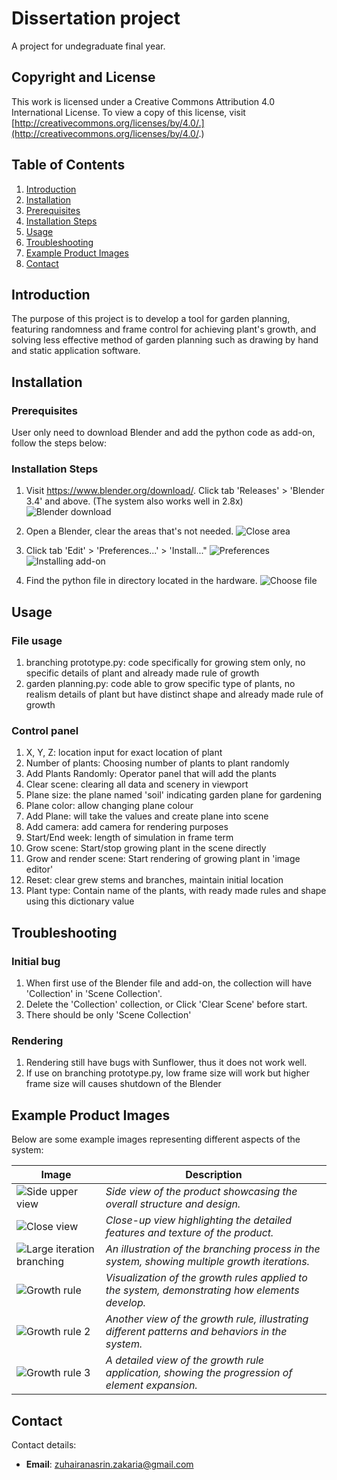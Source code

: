 # Dissertation project

A project for undegraduate final year.

## Copyright and License

This work is licensed under a Creative Commons Attribution 4.0 International License.
To view a copy of this license, visit [http://creativecommons.org/licenses/by/4.0/.](http://creativecommons.org/licenses/by/4.0/.)

## Table of Contents
1. [Introduction](#introduction)
2. [Installation](#installation)
3. [Prerequisites](#prerequisites)
4. [Installation Steps](#installationsteps)
5. [Usage](#usage)
6. [Troubleshooting](#troubleshooting)
7. [Example Product Images]()
8. [Contact](#contact)

## Introduction
The purpose of this project is to develop a tool for garden planning, featuring randomness and frame control for achieving plant's growth, and solving less effective method of garden planning such as drawing by hand and static application software.

## Installation

### Prerequisites
User only need to download Blender and add the python code as add-on, follow the steps below:

### Installation Steps
1. Visit https://www.blender.org/download/. Click tab 'Releases' > 'Blender 3.4' and above. (The system also works well in 2.8x)
![Blender download](images/version.png "Blender 3.4x")

2. Open a Blender, clear the areas that's not needed.
![Close area](images/closearea.png "CLick empty area and close")
3. Click tab 'Edit' > 'Preferences...' > 'Install..."
![Preferences](images/preferences.png "'Edit > Preferences...'")
![Installing add-on](images/install.png "Install add-on")

4. Find the python file in directory located in the hardware. 
![Choose file](images/choosefile.png "Choose correct file")

## Usage
### File usage
1. branching prototype.py: code specifically for growing stem only, no specific details of plant and already made rule of growth
2. garden planning.py: code able to grow specific type of plants, no realism details of plant but have distinct shape and already made rule of growth

### Control panel
1. X, Y, Z: location input for exact location of plant
2. Number of plants: Choosing number of plants to plant randomly
3. Add Plants Randomly: Operator panel that will add the plants
4. Clear scene: clearing all data and scenery in viewport
5. Plane size: the plane named 'soil' indicating garden plane for gardening
6. Plane color: allow changing plane colour
7. Add Plane: will take the values and create plane into scene
8. Add camera: add camera for rendering purposes
9. Start/End week: length of simulation in frame term
10. Grow scene: Start/stop growing plant in the scene directly
11. Grow and render scene: Start rendering of growing plant in 'image editor'
12. Reset: clear grew stems and branches, maintain initial location 
13. Plant type: Contain name of the plants, with ready made rules and shape using this dictionary value

## Troubleshooting
### Initial bug
1. When first use of the Blender file and add-on, the collection will have 'Collection' in 'Scene Collection'.
2. Delete the 'Collection' collection, or Click 'Clear Scene' before start.
3. There should be only 'Scene Collection'

### Rendering
1. Rendering still have bugs with Sunflower, thus it does not work well.
2. If use on branching prototype.py, low frame size will work but higher frame size will causes shutdown of the Blender

## Example Product Images

Below are some example images representing different aspects of the system:

| Image | Description |
|-------|-------------|
| ![Side upper view](images/sunbaby1.png) | *Side view of the product showcasing the overall structure and design.* |
| ![Close view](images/sunbaby2.png) | *Close-up view highlighting the detailed features and texture of the product.* |
| ![Large iteration branching](images/iteration.png) | *An illustration of the branching process in the system, showing multiple growth iterations.* |
| ![Growth rule](images/growthrule.png) | *Visualization of the growth rules applied to the system, demonstrating how elements develop.* |
| ![Growth rule 2](images/growthrule1.png) | *Another view of the growth rule, illustrating different patterns and behaviors in the system.* |
| ![Growth rule 3](images/growthrule2.png) | *A detailed view of the growth rule application, showing the progression of element expansion.* |

## Contact
Contact details:
- **Email**: zuhairanasrin.zakaria@gmail.com


